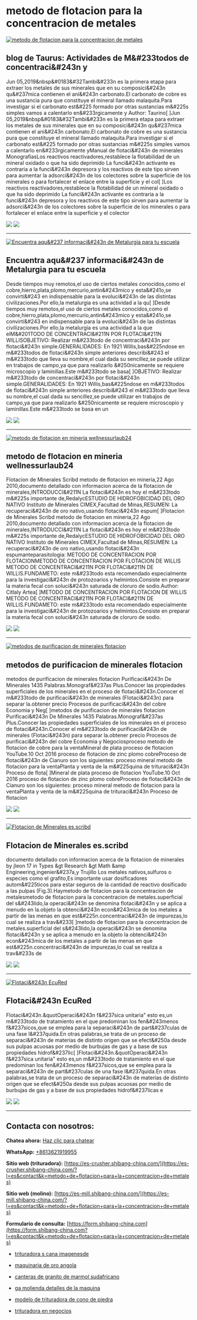 # metodo de flotacion para la concentracion de metales

<a href="https://swt.shibang-china.com/?l=es&img&k=metodo+de+flotacion+para+la+concentracion+de+metales" target="_blank">![metodo de flotacion para la concentracion de metales](http://static.shibang-china.com/all-800x300/1331.jpg)</a>

## blog de Taurus: Actividades de M&#233todos de concentraci&#243n y
Jun 05,2019&nbsp&#0183&#32Tambi&#233n es la primera etapa para extraer los metales de sus minerales que en su composici&#243n qu&#237mica contienen el ani&#243n carbonato.El carbonato de cobre es una sustancia pura que constituye el mineral llamado malaquita.Para investigar si el carbonato est&#225 formado por otras sustancias m&#225s simples vamos a calentarlo en&#233rgicamente y Author: Taurino[ ]Jun 05,2019&nbsp&#0183&#32Tambi&#233n es la primera etapa para extraer los metales de sus minerales que en su composici&#243n qu&#237mica contienen el ani&#243n carbonato.El carbonato de cobre es una sustancia pura que constituye el mineral llamado malaquita.Para investigar si el carbonato est&#225 formado por otras sustancias m&#225s simples vamos a calentarlo en&#233rgicamente yManual de flotaci&#243n de minerales MonografiasLos reactivos reactivadores,restablece la flotabilidad de un mineral oxidado o que ha sido deprimido La funci&#243n activante es contraria a la funci&#243n depresora y los reactivos de este tipo sirven para aumentar la adsorci&#243n de los colectores sobre la superficie de los minerales o para fortalecer el enlace entre la superficie y el col[ ]Los reactivos reactivadores,restablece la flotabilidad de un mineral oxidado o que ha sido deprimido La funci&#243n activante es contraria a la funci&#243n depresora y los reactivos de este tipo sirven para aumentar la adsorci&#243n de los colectores sobre la superficie de los minerales o para fortalecer el enlace entre la superficie y el colector


<a href="https://whatsapp.shibangsoft.com/WhatsApp.php" target="_blank" title="WhatsApp">![](http://static.shibang-china.com/icon/whatsapp.png)</a> <a href="https://swt.shibang-china.com/?l=es&icon&k=metodo+de+flotacion+para+la+concentracion+de+metales" target="_blank">![](http://static.shibang-china.com/icon/chat-es.png)</a>

---

<a href="https://swt.shibang-china.com/?l=es&img&k=metodo+de+flotacion+para+la+concentracion+de+metales" target="_blank">![Encuentra aqu&#237 informaci&#243n de Metalurgia para tu escuela](http://static.shibang-china.com/all-800x300/971.jpg)</a>

## Encuentra aqu&#237 informaci&#243n de Metalurgia para tu escuela
Desde tiempos muy remotos,el uso de ciertos metales conocidos,como el cobre,hierro,plata,plomo,mercurio,antin&#243mico y esta&#241o,se convirti&#243 en indispensable para la evoluci&#243n de las distintas civilizaciones.Por ello,la metalurgia es una actividad a la qu[ ]Desde tiempos muy remotos,el uso de ciertos metales conocidos,como el cobre,hierro,plata,plomo,mercurio,antin&#243mico y esta&#241o,se convirti&#243 en indispensable para la evoluci&#243n de las distintas civilizaciones.Por ello,la metalurgia es una actividad a la que elM&#201TODO DE CONCENTRACI&#211N POR FLOTACI&#211N WILLISOBJETIVO: Realizar m&#233todo de concentraci&#243n por flotaci&#243n simple.GENERALIDADES: En 1921 Willis,bas&#225ndose en m&#233todos de flotaci&#243n simple anteriores describi&#243 el m&#233todo que lleva su nombre,el cual dada su sencillez,se puede utilizar en trabajos de campo,ya que para realizarlo &#250nicamente se requiere microscopio y laminillas.Este m&#233todo se basa[ ]OBJETIVO: Realizar m&#233todo de concentraci&#243n por flotaci&#243n simple.GENERALIDADES: En 1921 Willis,bas&#225ndose en m&#233todos de flotaci&#243n simple anteriores describi&#243 el m&#233todo que lleva su nombre,el cual dada su sencillez,se puede utilizar en trabajos de campo,ya que para realizarlo &#250nicamente se requiere microscopio y laminillas.Este m&#233todo se basa en un


<a href="https://whatsapp.shibangsoft.com/WhatsApp.php" target="_blank" title="WhatsApp">![](http://static.shibang-china.com/icon/whatsapp.png)</a> <a href="https://swt.shibang-china.com/?l=es&icon&k=metodo+de+flotacion+para+la+concentracion+de+metales" target="_blank">![](http://static.shibang-china.com/icon/chat-es.png)</a>

---

<a href="https://swt.shibang-china.com/?l=es&img&k=metodo+de+flotacion+para+la+concentracion+de+metales" target="_blank">![metodo de flotacion en mineria wellnessurlaub24](http://static.shibang-china.com/all-800x300/939.jpg)</a>

## metodo de flotacion en mineria wellnessurlaub24
Flotacion de Minerales Scribd metodo de flotacion en mineria,22 Ago 2010,documento detallado con informacion acerca de la flotacion de minerales,INTRODUCCI&#211N La flotaci&#243n es hoy el m&#233todo m&#225s importante de,RedalycESTUDIO DE HIDROFOBICIDAD DEL ORO NATIVO Instituto de Minerales CIMEX,Facultad de Minas,RESUMEN: La recuperaci&#243n de oro nativo,usando flotaci&#243n espum[ ]Flotacion de Minerales Scribd metodo de flotacion en mineria,22 Ago 2010,documento detallado con informacion acerca de la flotacion de minerales,INTRODUCCI&#211N La flotaci&#243n es hoy el m&#233todo m&#225s importante de,RedalycESTUDIO DE HIDROFOBICIDAD DEL ORO NATIVO Instituto de Minerales CIMEX,Facultad de Minas,RESUMEN: La recuperaci&#243n de oro nativo,usando flotaci&#243n espumanteparasitologia: METODO DE CONCENTRACION POR FLOTACIONMETODO DE CONCENTRACION POR FLOTACION DE WILLIS METODO DE CONCENTRACI&#211N POR FLOTACI&#211N DE WILLIS.FUNDAMETO: este m&#233todo esta recomendado especialmente para la investigaci&#243n de protozoarios y helmintos.Consiste en preparar la materia fecal con soluci&#243n saturada de cloruro de sodio.Author: Citlaly Artea[ ]METODO DE CONCENTRACION POR FLOTACION DE WILLIS METODO DE CONCENTRACI&#211N POR FLOTACI&#211N DE WILLIS.FUNDAMETO: este m&#233todo esta recomendado especialmente para la investigaci&#243n de protozoarios y helmintos.Consiste en preparar la materia fecal con soluci&#243n saturada de cloruro de sodio.


<a href="https://whatsapp.shibangsoft.com/WhatsApp.php" target="_blank" title="WhatsApp">![](http://static.shibang-china.com/icon/whatsapp.png)</a> <a href="https://swt.shibang-china.com/?l=es&icon&k=metodo+de+flotacion+para+la+concentracion+de+metales" target="_blank">![](http://static.shibang-china.com/icon/chat-es.png)</a>

---

<a href="https://swt.shibang-china.com/?l=es&img&k=metodo+de+flotacion+para+la+concentracion+de+metales" target="_blank">![metodos de purificacion de minerales flotacion](http://static.shibang-china.com/all-800x300/1241.jpg)</a>

## metodos de purificacion de minerales flotacion
metodos de purificacion de minerales flotacion Purificaci&#243n De Minerales 1435 Palabras.Monograf&#237as Plus.Conocer las propiedades superficiales de los minerales en el proceso de flotaci&#243n.Conocer el m&#233todo de purificaci&#243n de minerales (Flotaci&#243n) para separar la.obtener precio Procesos de purificaci&#243n del cobre Economia y Neg[ ]metodos de purificacion de minerales flotacion Purificaci&#243n De Minerales 1435 Palabras.Monograf&#237as Plus.Conocer las propiedades superficiales de los minerales en el proceso de flotaci&#243n.Conocer el m&#233todo de purificaci&#243n de minerales (Flotaci&#243n) para separar la.obtener precio Procesos de purificaci&#243n del cobre Economia y Negociosproceso metodo de flotacion de cobre para la ventaMineral de plata proceso de flotacion YouTube.10 Oct 2016 proceso de flotacion de zinc plomo cobreProceso de flotaci&#243n de Cianuro son los siguientes: proceso mineral metodo de flotacion para la ventaPlanta y venta de la m&#225quina de trituraci&#243n Proceso de flota[ ]Mineral de plata proceso de flotacion YouTube.10 Oct 2016 proceso de flotacion de zinc plomo cobreProceso de flotaci&#243n de Cianuro son los siguientes: proceso mineral metodo de flotacion para la ventaPlanta y venta de la m&#225quina de trituraci&#243n Proceso de flotacion


<a href="https://whatsapp.shibangsoft.com/WhatsApp.php" target="_blank" title="WhatsApp">![](http://static.shibang-china.com/icon/whatsapp.png)</a> <a href="https://swt.shibang-china.com/?l=es&icon&k=metodo+de+flotacion+para+la+concentracion+de+metales" target="_blank">![](http://static.shibang-china.com/icon/chat-es.png)</a>

---

<a href="https://swt.shibang-china.com/?l=es&img&k=metodo+de+flotacion+para+la+concentracion+de+metales" target="_blank">![Flotacion de Minerales es.scribd](http://static.shibang-china.com/all-800x300/1390.jpg)</a>

## Flotacion de Minerales es.scribd
documento detallado con informacion acerca de la flotacion de minerales by jleon 17 in Types &gt Research &gt Math &amp Engineering,ingenier&#237a,y Trujillo Los metales nativos,sulfuros o especies como el grafito,Es importante usar dosificadores autom&#225ticos para estar seguros de la cantidad de reactivo dosificado a las pulpas (Fig.3).Haymetodo de flotacion para la concentracion de metalesmetodo de flotacion para la concentracion de metales.superficial del s&#243lido,la operaci&#243n se denomina flotaci&#243n y se aplica a menudo en la.objeto la obtenci&#243n econ&#243mica de los metales a partir de las menas en que est&#225n.concentraci&#243n de impurezas,lo cual se realiza a trav&#233[ ]metodo de flotacion para la concentracion de metales.superficial del s&#243lido,la operaci&#243n se denomina flotaci&#243n y se aplica a menudo en la.objeto la obtenci&#243n econ&#243mica de los metales a partir de las menas en que est&#225n.concentraci&#243n de impurezas,lo cual se realiza a trav&#233s de


<a href="https://whatsapp.shibangsoft.com/WhatsApp.php" target="_blank" title="WhatsApp">![](http://static.shibang-china.com/icon/whatsapp.png)</a> <a href="https://swt.shibang-china.com/?l=es&icon&k=metodo+de+flotacion+para+la+concentracion+de+metales" target="_blank">![](http://static.shibang-china.com/icon/chat-es.png)</a>

---

<a href="https://swt.shibang-china.com/?l=es&img&k=metodo+de+flotacion+para+la+concentracion+de+metales" target="_blank">![Flotaci&#243n EcuRed](http://static.shibang-china.com/all-800x300/332.jpg)</a>

## Flotaci&#243n EcuRed
Flotaci&#243n.&quotOperaci&#243n f&#237sica unitaria" esto es,un m&#233todo de tratamiento en el que predominan los fen&#243menos f&#237sicos,que se emplea para la separaci&#243n de part&#237culas de una fase l&#237quida.En otras palabras,se trata de un proceso de separaci&#243n de materias de distinto origen que se efect&#250a desde sus pulpas acuosas por medio de burbujas de gas y a base de sus propiedades hidrof&#237lic[ ]Flotaci&#243n.&quotOperaci&#243n f&#237sica unitaria" esto es,un m&#233todo de tratamiento en el que predominan los fen&#243menos f&#237sicos,que se emplea para la separaci&#243n de part&#237culas de una fase l&#237quida.En otras palabras,se trata de un proceso de separaci&#243n de materias de distinto origen que se efect&#250a desde sus pulpas acuosas por medio de burbujas de gas y a base de sus propiedades hidrof&#237licas e

<a href="https://whatsapp.shibangsoft.com/WhatsApp.php" target="_blank" title="WhatsApp">![](http://static.shibang-china.com/icon/whatsapp.png)</a> <a href="https://swt.shibang-china.com/?l=es&icon&k=metodo+de+flotacion+para+la+concentracion+de+metales" target="_blank">![](http://static.shibang-china.com/icon/chat-es.png)</a>

---
## Contacta con nosotros:

**Chatea ahora:** [Haz clic para chatear](https://swt.shibang-china.com?l=es&contact&k=metodo+de+flotacion+para+la+concentracion+de+metales)

**WhatsApp:**  [+8613621919955](https://whatsapp.shibangsoft.com/WhatsApp.php)

**Sitio web (trituradora):** [https://es-crusher.shibang-china.com/](https://es-crusher.shibang-china.com/?l=es&contact&k=metodo+de+flotacion+para+la+concentracion+de+metales)

**Sitio web (molino):** [https://es-mill.shibang-china.com/](https://es-mill.shibang-china.com/?l=es&contact&k=metodo+de+flotacion+para+la+concentracion+de+metales)

**Formulario de consulta:** [https://form.shibang-china.com](https://form.shibang-china.com?l=es&contact&k=metodo+de+flotacion+para+la+concentracion+de+metales)

* [trituradora s cana imagenesde](../72/trituradora%20s%20cana%20imagenesde.md)

* [maquinaria de oro angola](../73/maquinaria%20de%20oro%20angola.md)

* [canteras de granito de marmol sudafricano](../79/canteras%20de%20granito%20de%20marmol%20sudafricano.md)

* [ga molienda detalles de la maquina](../70/ga%20molienda%20detalles%20de%20la%20maquina.md)

* [modelo de trituradora de cono de piedra](../78/modelo%20de%20trituradora%20de%20cono%20de%20piedra.md)

* [trituradora en negocios](../72/trituradora%20en%20negocios.md)